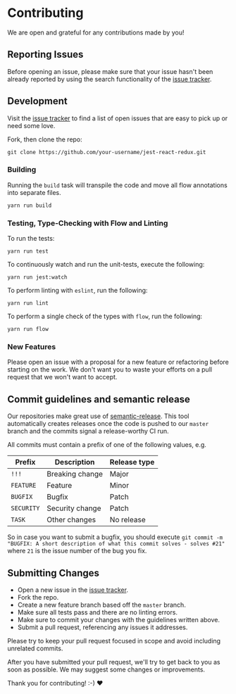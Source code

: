 # Contributing
We are open and grateful for any contributions made by you!

## Reporting Issues
Before opening an issue, please make sure that your issue hasn't been already reported by using the search functionality of the [issue tracker](https://github.com/ImmoweltGroup/jest-react-redux/issues).

## Development
Visit the [issue tracker](https://github.com/ImmoweltGroup/jest-react-redux/issues) to find a list of open issues that are easy to pick up or need some love.

Fork, then clone the repo:
```
git clone https://github.com/your-username/jest-react-redux.git
```

### Building
Running the `build` task will transpile the code and move all flow annotations into separate files.
```
yarn run build
```

### Testing, Type-Checking with Flow and Linting
To run the tests:
```
yarn run test
```

To continuously watch and run the unit-tests, execute the following:
```
yarn run jest:watch
```

To perform linting with `eslint`, run the following:
```
yarn run lint
```

To perform a single check of the types with `flow`, run the following:
```
yarn run flow
```

### New Features
Please open an issue with a proposal for a new feature or refactoring before starting on the work. We don't want you to waste your efforts on a pull request that we won't want to accept.

## Commit guidelines and semantic release
Our repositories make great use of [semantic-release](https://github.com/semantic-release/semantic-release). This tool automatically creates releases once the code is pushed to our `master` branch and the commits signal a release-worthy CI run.

All commits must contain a prefix of one of the following values, e.g.

| Prefix        | Description     | Release type  |
| ------------- | --------------- | ------------- |
| `!!!`         | Breaking change | Major         |
| `FEATURE`     | Feature         | Minor         |
| `BUGFIX`      | Bugfix          | Patch         |
| `SECURITY`    | Security change | Patch         |
| `TASK`        | Other changes   | No release    |

So in case you want to submit a bugfix, you should execute `git commit -m "BUGFIX: A short description of what this commit solves - solves #21"` where `21` is the issue number of the bug you fix.

## Submitting Changes

* Open a new issue in the [issue tracker](https://github.com/ImmoweltGroup/jest-react-redux/issues).
* Fork the repo.
* Create a new feature branch based off the `master` branch.
* Make sure all tests pass and there are no linting errors.
* Make sure to commit your changes with the guidelines written above.
* Submit a pull request, referencing any issues it addresses.

Please try to keep your pull request focused in scope and avoid including unrelated commits.

After you have submitted your pull request, we'll try to get back to you as soon as possible. We may suggest some changes or improvements.

Thank you for contributing! :-) :heart:
